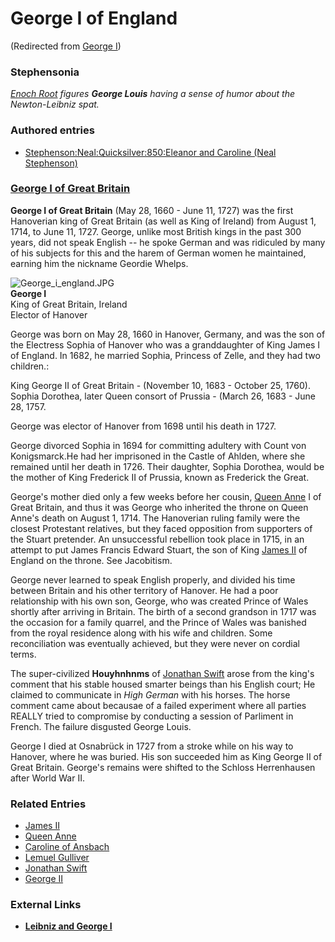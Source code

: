 
# George I of England

(Redirected from [George I](/george-i))


### Stephensonia


*[Enoch Root](/stephenson-neal-quicksilver-enoch-root) figures **George Louis** having a sense of humor about the Newton-Leibniz spat.*

### Authored entries


* [Stephenson:Neal:Quicksilver:850:Eleanor and Caroline (Neal Stephenson)](/stephenson-neal-quicksilver-850-eleanor-and-caroline-neal-stephenson)


### [George I of Great Britain](/)


**George I of Great Britain** (May 28, 1660 - June 11, 1727) was the first Hanoverian king of Great Britain (as well as King of Ireland) from August 1, 1714, to June 11, 1727. George, unlike most British kings in the past 300 years, did not speak English -- he spoke German and was ridiculed by many of his subjects for this and the harem of German women he maintained, earning him the nickname Geordie Whelps. 

![George_i_england.JPG](/https://web.archive.org/web/20060725172408im_/http://en.wikipedia.org/upload/f/f2/George_i_england.JPG)  
**George I**  
King of Great Britain, Ireland  
Elector of Hanover

George was born on May 28, 1660 in Hanover, Germany, and was the son of the Electress Sophia of Hanover who was a granddaughter of King James I of England. In 1682, he married Sophia, Princess of Zelle, and they had two children.: 

King George II of Great Britain - (November 10, 1683 - October 25, 1760). 
Sophia Dorothea, later Queen consort of Prussia - (March 26, 1683 - June 28, 1757. 

George was elector of Hanover from 1698 until his death in 1727. 

George divorced Sophia in 1694 for committing adultery with Count von Konigsmarck.He had her imprisoned in the Castle of Ahlden, where she remained until her death in 1726. Their daughter, Sophia Dorothea, would be the mother of King Frederick II of Prussia, known as Frederick the Great. 

George's mother died only a few weeks before her cousin, [Queen Anne](/queen-anne) I of Great Britain, and thus it was George who inherited the throne on Queen Anne's death on August 1, 1714. The Hanoverian ruling family were the closest Protestant relatives, but they faced opposition from supporters of the Stuart pretender. An unsuccessful rebellion took place in 1715, in an attempt to put James Francis Edward Stuart, the son of King [James II](/james-ii) of England on the throne. See Jacobitism. 

George never learned to speak English properly, and divided his time between Britain and his other territory of Hanover. He had a poor relationship with his own son, George, who was created Prince of Wales shortly after arriving in Britain. The birth of a second grandson in 1717 was the occasion for a family quarrel, and the Prince of Wales was banished from the royal residence along with his wife and children. Some reconciliation was eventually achieved, but they were never on cordial terms.

The super-civilized **Houyhnhnms** of [Jonathan Swift](/jonathan-swift) arose from the king's comment that his stable housed smarter beings than his English court; He claimed to communicate in *High German* with his horses. The horse comment came about becausae of a failed experiment where all parties REALLY tried to compromise by conducting a session of Parliment in French. The failure disgusted George Louis.

George I died at Osnabrück in 1727 from a stroke while on his way to Hanover, where he was buried. His son succeeded him as King George II of Great Britain. George's remains were shifted to the Schloss Herrenhausen after World War II.

### Related Entries


* [James II](/james-ii)
* [Queen Anne](/queen-anne)
* [Caroline of Ansbach](/caroline-of-ansbach)
* [Lemuel Gulliver](/lemuel-gulliver)
* [Jonathan Swift](/jonathan-swift)
* [George II](/king-george-ii-of-great-britain)


### External Links


* **[Leibniz and George I](/http-www-hfac-uh-edu-gbrown-philosophers-leibniz-georgludwig-georgludwig-html)**
